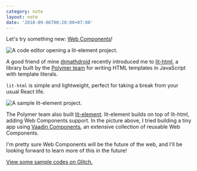 ```yaml
---
category: note
layout: note
date: '2018-09-06T00:28:00+07:00'
---
```


Let's try something new: [Web Components](https://developer.mozilla.org/en-US/docs/Web/Web_Components)!

![A code editor opening a `lit-element` project.](/assets/note/2018/webcomponents/2018-09-06-00.31.28.png)

A good friend of mine [@mathdroid](https://twitter.com/mathdroid) recently introduced me to [lit-html](https://github.com/Polymer/lit-html), a library built by the [Polymer team](https://www.polymer-project.org/) for writing HTML templates in JavaScript with template literals.

`lit-html` is simple and lightweight, perfect for taking a break from your usual React life.

![A sample `lit-element` project.](/assets/note/2018/webcomponents/2018-09-06-00.50.29.png)

The Polymer team also built [lit-element](https://github.com/Polymer/lit-element). lit-element builds on top of lit-html, adding Web Components support. In the picture above, I tried building a tiny app using [Vaadin Components](https://vaadin.com/components), an extensive collection of reusable Web Components.

I'm pretty sure Web Components will be the future of the web, and I'll be looking forward to learn more of this in the future!

[View some sample codes on Glitch.](https://glitch.com/edit/#!/glitch-lit-element)
